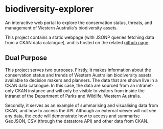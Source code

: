# biodiversity-explorer
An interactive web portal to explore the conservation status, threats, and management of Western Australia's biodiversity assets.

This project contains a static webpage (with JSONP queries fetching data from a CKAN data catalogue), and is hosted on the related [github page](http://florianm.github.io/biodiversity-explorer/).

## Dual Purpose
This project serves two purposes. Firstly, it makes information about the conservation status and trends of Western Australian biodiversity assets available to decision makers and planners. The data that are shown live in a CKAN data catalogue. In this case, the data are sourced from an intranet-only CKAN instance and will only be visible to visitors from inside the intranet of the Department of Parks and Wildlife, Western Australia.

Secondly, it serves as an example of summarising and visualising data from CKAN, and how to access the API. Although an external viewer will not see any data, the code will demonstrate how to access and summarise GeoJSON, CSV (through the datastore API) and other data from CKAN.
